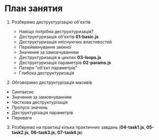 # План занятия

1. Розберемо деструктурізацію об'єктів

   - Навіщо потрібна деструктуризація?
   - Деструктуризація об'єктів **01-basic.js**
   - Деструктуризація неіснуючих властивостей
   - Перейменування змінної
   - Значення за замовчуванням
   - Деструктуризація в циклах **03-loops.js**
   - Деструктуризація параметрів **02-params.js**
   - Патерн "об'єкт параметрів”
   - Глибока деструктуризація

2. Обговоримо деструктурізація масивів

- Синтаксис
- Значення за замовчуванням
- Часткова деструктурізація
- Пропуск значень
- Деструктурізація параметрів
- Переваги

3. Розберемо на практиці кілька практичних завдань (**04-task1.js**,
   **05-task2.js**, **06-task3.js**, **07-task4.js**)
